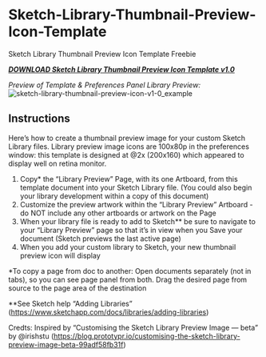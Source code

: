 # Sketch-Library-Thumbnail-Preview-Icon-Template
Sketch Library Thumbnail Preview Icon Template Freebie

[**_DOWNLOAD Sketch Library Thumbnail Preview Icon Template v1.0_**](https://github.com/jydesign/Sketch-Library-Preview-Icon-Template/raw/master/sketch-library-thumbnail-preview-icon.sketch)

_Preview of Template & Preferences Panel Library Preview:_
![sketch-library-thumbnail-preview-icon-v1-0_example](http://sketchhunt.com/wp-content/uploads/2017/10/sketch-library-thumbnail-preview-icon-v1-0_example.png)

## Instructions

Here’s how to create a thumbnail preview image for your custom Sketch Library files. Library preview image icons are 100x80p in the preferences window: this template is designed at @2x (200x160) which appeared to display well on retina monitor.

1.	Copy* the “Library Preview” Page, with its one Artboard, from this template document into your Sketch Library file. (You could also begin your library development within a copy of this document)
2.	Customize the preview artwork within the “Library Preview” Artboard - do NOT include any other artboards or artwork on the Page
3.	When your library file is ready to add to Sketch** be sure to navigate to your “Library Preview” page so that it’s in view when you Save your document (Sketch previews the last active page)
4.	When you add your custom library to Sketch, your new thumbnail preview icon will display
  
  *To copy a page from doc to another: Open documents separately (not in tabs), so you can see page panel from both. Drag the desired page from source to the page area of the destination
  
**See Sketch help “Adding Libraries” (https://www.sketchapp.com/docs/libraries/adding-libraries)

Credts: Inspired by “Customising the Sketch Library Preview Image — beta” by @irishstu (https://blog.prototypr.io/customising-the-sketch-library-preview-image-beta-99adf58fb31f)
